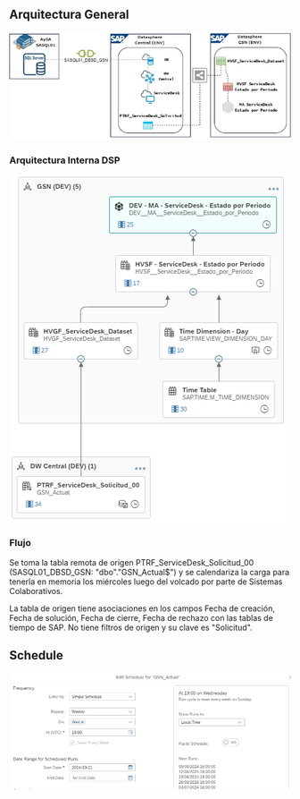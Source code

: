 ## Arquitectura General

![1-sacdsp-GSN-SD](uploads/59c8d2dbf07e14cb1cecf7aa620603a7/1-sacdsp-GSN-SD.jpg)

### Arquitectura Interna DSP

![arqDspSD](uploads/363b382df170e4ccde24c012e788709d/arqDspSD.PNG)

### Flujo

Se toma la tabla remota de origen PTRF_ServiceDesk_Solicitud_00 (SASQL01_DBSD_GSN: "dbo"."GSN_Actual$") y se calendariza la carga para tenerla en memoria los miércoles luego del volcado por parte de Sistemas Colaborativos.

La tabla de origen tiene asociaciones en los campos Fecha de creación, Fecha de solución, Fecha de cierre, Fecha de rechazo con las tablas de tiempo de SAP. No tiene filtros de origen y su clave es "Solicitud".

## Schedule

![scheduleSD](uploads/e94edf6c2297ae689077822a72b92106/scheduleSD.PNG)